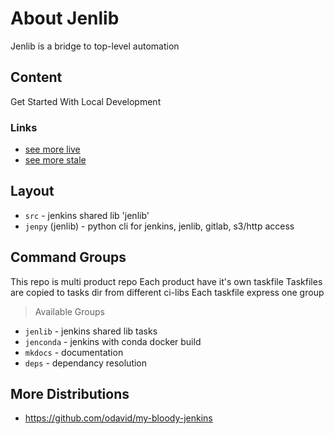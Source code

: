 # About Jenlib

Jenlib is a bridge to top-level automation

## Content

Get Started With Local Development

### Links

- [see more live](./links.html)
- [see more stale](./docs/links.md)

## Layout

- `src` - jenkins shared lib 'jenlib'
- `jenpy` (jenlib) - python cli for jenkins, jenlib, gitlab, s3/http access

## Command Groups

This repo is multi product repo
Each product have it's own taskfile
Taskfiles are copied to tasks dir from different ci-libs
Each taskfile express one group

> Available Groups

- `jenlib` - jenkins shared lib tasks
- `jenconda` - jenkins with conda docker build
- `mkdocs`  - documentation
- `deps` - dependancy resolution


## More Distributions

- https://github.com/odavid/my-bloody-jenkins
